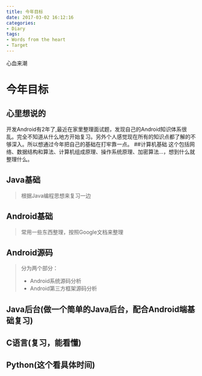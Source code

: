 ```yaml
---
title: 今年目标
date: 2017-03-02 16:12:16
categories:
- Diary
tags:
- Words from the heart
- Target
---
```


心血来潮

<!-- more -->
# 今年目标
## 心里想说的
开发Android有2年了,最近在家里整理面试题，发现自己的Android知识体系很乱。完全不知道从什么地方开始复习。另外个人感觉现在所有的知识点都了解的不够深入。所以想通过今年把自己的基础在打牢靠一点。
##计算机基础
这个包括网络、数据结构和算法、计算机组成原理、操作系统原理、加密算法...，想到什么就整理什么。

## Java基础
> 根据Java编程思想来复习一边


## Android基础
> 常用一些东西整理，按照Google文档来整理


## Android源码
> 分为两个部分：
> * Android系统源码分析
> * Android第三方框架源码分析


## Java后台(做一个简单的Java后台，配合Android端基础复习)
## C语言(复习，能看懂)
## Python(这个看具体时间)
